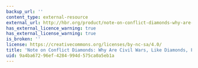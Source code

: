 ```yaml
---
backup_url: ''
content_type: external-resource
external_url: http://hbr.org/product/note-on-conflict-diamonds-why-are-civil-wars-like-/an/702027-PDF-ENG
has_external_licence_warning: true
has_external_license_warning: true
is_broken: ''
license: https://creativecommons.org/licenses/by-nc-sa/4.0/
title: 'Note on Conflict Diamonds: Why Are Civil Wars, Like Diamonds, Forever?'
uid: 9a4ba672-96ef-4284-994d-575ca0a5eb1a
---
```

